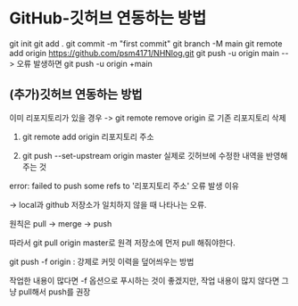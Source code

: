 # GitHub-깃허브 연동하는 방법

git init
git add .
git commit -m "first commit"
git branch -M main
git remote add origin https://github.com/psm4171/NHNlog.git
git push -u origin main --> 오류 발생하면 git push -u origin +main 

## (추가)깃허브 연동하는 방법 

이미 리포지토리가 있을 경우 -> git remote remove origin 로 기존 리포지토리 삭제 

1. git remote add origin 리포지토리 주소 

2. git push --set-upstream origin master 실제로 깃허브에 수정한 내역을 반영해주는 것 

error: failed to push some refs to '리포지토리 주소' 오류 발생 이유 

-> local과 github 저장소가 일치하지 않을 때 나타나는 오류. 
 
원칙은 pull -> merge -> push

따라서 git pull origin master로 원격 저장소에 먼저 pull 해줘야한다.

git push -f origin : 강제로 커밋 이력을 덮어씌우는 방법 

작업한 내용이 많다면 -f 옵션으로 푸시하는 것이 좋겠지만, 작업 내용이 많지 않다면 그냥 pull해서 push를 권장 





